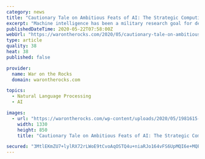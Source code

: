 ```yaml
---
category: news
title: "Cautionary Tale on Ambitious Feats of AI: The Strategic Computing Program"
excerpt: "Machine intelligence has been a military research goal for decades, but is it even worth it? Artificial intelligence research reaches toward long-held"
publishedDateTime: 2020-05-22T07:58:00Z
webUrl: "https://warontherocks.com/2020/05/cautionary-tale-on-ambitious-feats-of-ai-the-strategic-computing-program/"
type: article
quality: 38
heat: 38
published: false

provider:
  name: War on the Rocks
  domain: warontherocks.com

topics:
  - Natural Language Processing
  - AI

images:
  - url: "https://warontherocks.com/wp-content/uploads/2020/05/1981615-1.jpg"
    width: 1330
    height: 850
    title: "Cautionary Tale on Ambitious Feats of AI: The Strategic Computing Program"

secured: "3MtlEKmZU7+lylRX72rLWoE9tCvoAqOSTQ4u+niaRJo164vFS6UpMQI6e+MQPVHelJ7IkvXVKN+AcR4SyTcRRi3MBKsTDCspAK+W9JC5SJ7o2Rj2847VXKwyOtigBZndHed1jLbo3NsSBbGLQgjeyjrsooyynXbX/Zq6LfkHhozbeZ+CmCPKAu0Tszns905c47hRqqukq69y/CT7rdEMc6Pn8MZIRvxfD39FnBeCDfDb1gNEXSE8JAGtGZR8iGDvXn3U1EJAa83OjGSZv2oXYDfUUPb2pGHDeMPogxhmjFknMZDx60NI1PWFDhMGuZsGTbPUakcnlCoBUDGriUkqDdi8Cua+yP1CxUHJ/Pdtn85ihsNF5MYrG2iB76YR3TuvgENTn8dCVObuwJXisHuDU8PJjmuWny5F1agXjOc4fuqjMwSPJEPLOEZYJwpExbTMyARpKmx06DZr2k2Egb8rp2nTEmbv2JBVFFwna+CoSRA=;PbSvZibw7Sxqr2XB7rLe6Q=="
---
```


